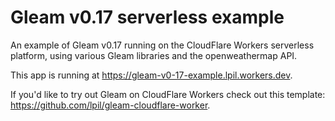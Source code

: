 # Gleam v0.17 serverless example

An example of Gleam v0.17 running on the CloudFlare Workers serverless platform,
using various Gleam libraries and the openweathermap API.

This app is running at https://gleam-v0-17-example.lpil.workers.dev.

If you'd like to try out Gleam on CloudFlare Workers check out this template:
https://github.com/lpil/gleam-cloudflare-worker.
